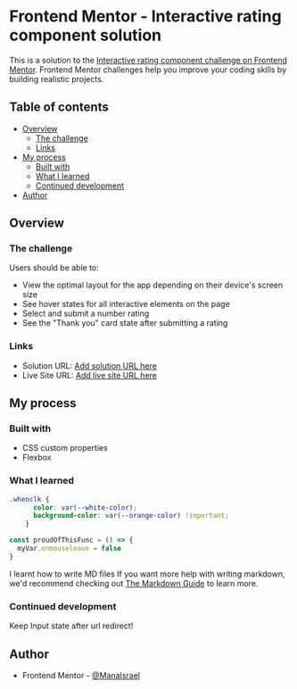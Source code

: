 # Frontend Mentor - Interactive rating component solution

This is a solution to the [Interactive rating component challenge on Frontend Mentor](https://www.frontendmentor.io/challenges/interactive-rating-component-koxpeBUmI). Frontend Mentor challenges help you improve your coding skills by building realistic projects. 

## Table of contents

- [Overview](#overview)
  - [The challenge](#the-challenge)
  - [Links](#links)
- [My process](#my-process)
  - [Built with](#built-with)
  - [What I learned](#what-i-learned)
  - [Continued development](#continued-development)
- [Author](#author)

## Overview

### The challenge

Users should be able to:

- View the optimal layout for the app depending on their device's screen size
- See hover states for all interactive elements on the page
- Select and submit a number rating
- See the "Thank you" card state after submitting a rating



### Links

- Solution URL: [Add solution URL here](https://your-solution-url.com)
- Live Site URL: [Add live site URL here](https://your-live-site-url.com)

## My process

### Built with

- CSS custom properties
- Flexbox

### What I learned

```css
.whenclk {
      color: var(--white-color);
      background-color: var(--orange-color) !important;
    }
```
```js
const proudOfThisFunc = () => {
  myVar.onmouseleave = false
}
```

I learnt how to write MD files
If you want more help with writing markdown, we'd recommend checking out [The Markdown Guide](https://www.markdownguide.org/) to learn more.

### Continued development

Keep Input state after url redirect!


## Author

- Frontend Mentor - [@ManaIsrael](https://www.frontendmentor.io/profile/ManaIsrael)

